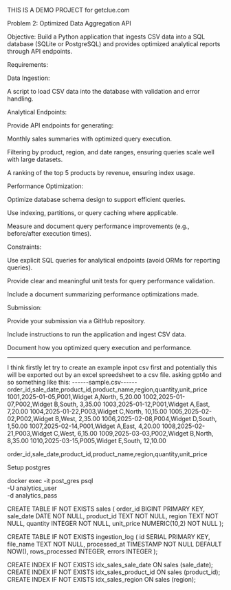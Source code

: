 <!-- README.md -->
THIS IS A DEMO PROJECT for getclue.com

Problem 2: Optimized Data Aggregation API

Objective: Build a Python application that ingests CSV data into a SQL database (SQLite or PostgreSQL) and provides optimized analytical reports through API endpoints.

Requirements:

Data Ingestion:

A script to load CSV data into the database with validation and error handling.

Analytical Endpoints:

Provide API endpoints for generating:

Monthly sales summaries with optimized query execution.

Filtering by product, region, and date ranges, ensuring queries scale well with large datasets.

A ranking of the top 5 products by revenue, ensuring index usage.

Performance Optimization:

Optimize database schema design to support efficient queries.

Use indexing, partitions, or query caching where applicable.

Measure and document query performance improvements (e.g., before/after execution times).

Constraints:

Use explicit SQL queries for analytical endpoints (avoid ORMs for reporting queries).

Provide clear and meaningful unit tests for query performance validation.

Include a document summarizing performance optimizations made.

Submission:

Provide your submission via a GitHub repository.

Include instructions to run the application and ingest CSV data.

Document how you optimized query execution and performance.

-----
I think firstly let try to create an example inpot csv first and potentially this will be exported out by an excel spreedsheet to a csv file.
asking gpt4o and so something like this:
------sample.csv------
order_id,sale_date,product_id,product_name,region,quantity,unit_price
1001,2025-01-05,P001,Widget A,North,  5,20.00
1002,2025-01-07,P002,Widget B,South,  3,35.00
1003,2025-01-12,P001,Widget A,East,   7,20.00
1004,2025-01-22,P003,Widget C,North, 10,15.00
1005,2025-02-02,P002,Widget B,West,   2,35.00
1006,2025-02-08,P004,Widget D,South,  1,50.00
1007,2025-02-14,P001,Widget A,East,   4,20.00
1008,2025-02-21,P003,Widget C,West,   6,15.00
1009,2025-03-03,P002,Widget B,North,  8,35.00
1010,2025-03-15,P005,Widget E,South, 12,10.00


order_id,sale_date,product_id,product_name,region,quantity,unit_price


Setup postgres

docker exec -it post_gres psql \
  -U analytics_user \
  -d analytics_pass



CREATE TABLE IF NOT EXISTS sales (
    order_id   BIGINT      PRIMARY KEY,
    sale_date  DATE        NOT NULL,
    product_id TEXT        NOT NULL,
    region     TEXT        NOT NULL,
    quantity   INTEGER     NOT NULL,
    unit_price NUMERIC(10,2) NOT NULL
    );

<!-- Track ingestions -->
CREATE TABLE IF NOT EXISTS ingestion_log (
    id             SERIAL   PRIMARY KEY,
    file_name      TEXT     NOT NULL,
    processed_at   TIMESTAMP NOT NULL DEFAULT NOW(),
    rows_processed INTEGER,
    errors         INTEGER
);

<!-- Indexes for fast filtering & grouping -->
CREATE INDEX IF NOT EXISTS idx_sales_sale_date   ON sales (sale_date);
CREATE INDEX IF NOT EXISTS idx_sales_product_id  ON sales (product_id);
CREATE INDEX IF NOT EXISTS idx_sales_region      ON sales (region);